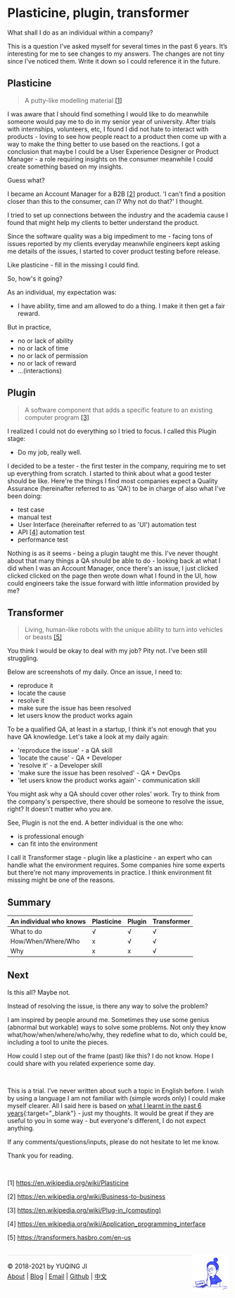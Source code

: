 # Plasticine, plugin, transformer

What shall I do as an individual within a company?

This is a question I’ve asked myself for several times in the past 6 years. It’s interesting for me to see changes to my answers. The changes are not tiny since I've noticed them. Write it down so I could reference it in the future.

## Plasticine

> A putty-like modelling material <a href="#1">[1]</a>

I was aware that I should find something I would like to do meanwhile someone would pay me to do in my senior year of university. After trials with internships, volunteers, etc, I found I did not hate to interact with products - loving to see how people react to a product then come up with a way to make the thing better to use based on the reactions. I got a conclusion that maybe I could be a User Experience Designer or Product Manager - a role requiring insights on the consumer meanwhile I could create something based on my insights. 

Guess what? 

I became an Account Manager for a B2B <a href="#2">[2]</a> product. 'I can't find a position closer than this to the consumer, can I? Why not do that?' I thought.

I tried to set up connections between the industry and the academia cause I found that might help my clients to better understand the product. 

Since the software quality was a big impediment to me - facing tons of issues reported by my clients everyday meanwhile engineers kept asking me details of the issues, I started to cover product testing before release. 

Like plasticine - fill in the missing I could find. 

So, how's it going? 

As an individual, my expectation was:

- I have ability, time and am allowed to do a thing. I make it then get a fair reward.

But in practice, 

- no or lack of ability
- no or lack of time
- no or lack of permission
- no or lack of reward
- ...(interactions)

## Plugin

> A software component that adds a specific feature to an existing computer program <a href="#3">[3]</a>

I realized I could not do everything so I tried to focus. I called this Plugin stage:

- Do my job, really well.

I decided to be a tester - the first tester in the company, requiring me to set up everything from scratch. I started to think about what a good tester should be like. Here're the things I find most companies expect a Quality Assurance (hereinafter referred to as 'QA') to be in charge of also what I've been doing:

- test case
- manual test
- User Interface (hereinafter referred to as 'UI') automation test
- API <a href="#4">[4]</a> automation test
- performance test

Nothing is as it seems - being a plugin taught me this. I've never thought about that many things a QA should be able to do - looking back at what I did when I was an Account Manager, once there's an issue, I just clicked clicked clicked on the page then wrote down what I found in the UI, how could engineers take the issue forward with little information provided by me? 

## Transformer

> Living, human-like robots with the unique ability to turn into vehicles or beasts <a href="#5">[5]</a>

You think I would be okay to deal with my job? Pity not. I've been still struggling. 

Below are screenshots of my daily. Once an issue, I need to:

- reproduce it
- locate the cause
- resolve it
- make sure the issue has been resolved
- let users know the product works again

To be a qualified QA, at least in a startup, I think it's not enough that you have QA knowledge. Let's take a look at my daily again:

- 'reproduce the issue' - a QA skill
- 'locate the cause' - QA + Developer
- 'resolve it' - a Developer skill
- 'make sure the issue has been resolved' - QA + DevOps
- 'let users know the product works again' - communication skill

You might ask why a QA should cover other roles' work. Try to think from the company's perspective, there should be someone to resolve the issue, right? It doesn't matter who you are. 

See, Plugin is not the end. A better individual is the one who:

- is professional enough
- can fit into the environment

I call it Transformer stage - plugin like a plasticine - an expert who can handle what the environment requires. Some companies hire some experts but there're not many improvements in practice. I think environment fit missing might be one of the reasons. 

## Summary

| An individual who knows | Plasticine | Plugin | Transformer |
| ----------------------- | ---------- | ------ | ----------- |
| What to do              | √          | √      | √           |
| How/When/Where/Who      | x          | √      | √           |
| Why                     | x          | x      | √           |

## Next

Is this all? Maybe not. 

Instead of resolving the issue, is there any way to solve the problem? 

I am inspired by people around me. Sometimes they use some genius (abnormal but workable) ways to solve some problems. Not only they know what/how/when/where/who/why, they redefine what to do, which could be, including a tool to unite the pieces.

How could I step out of the frame (past) like this? I do not know. Hope I could share with you related experience some day.

<br>

This is a trial. I’ve never written about such a topic in English before. I wish by using a language I am not familiar with (simple words only) I could make myself clearer. All I said here is based on [what I learnt in the past 6 years](https://gniquyij.github.io/en/about){:target="_blank"} - just my thoughts. It would be great if they are useful to you in some way - but everyone's different, I do not expect anything. 

If any comments/questions/inputs, please do not hesitate to let me know. 

Thank you for reading.

<br>

<a name="1">[1]</a> https://en.wikipedia.org/wiki/Plasticine

<a name="2">[2]</a> https://en.wikipedia.org/wiki/Business-to-business

<a name="3">[3]</a> https://en.wikipedia.org/wiki/Plug-in_(computing)

<a name="4">[4]</a> https://en.wikipedia.org/wiki/Application_programming_interface

<a name="5">[5]</a> https://transformers.hasbro.com/en-us

<br>

<div><a href="https://gniquyij.github.io/oneday"><img src="https://github.com/gniquyij/gniquyij.github.io/blob/master/avatar.png?raw=true" style="float:right;width:85px;height:85px"/></a></div><div style="border-top:1px solid #e1e4e8;padding-top:16px"></div>
<div>© 2018-2021 by YUQING JI</div>
<div style="padding-top:0.3em"><a href="https://gniquyij.github.io/en/about">About</a> | <a href="https://gniquyij.github.io/">Blog</a> | <a href="mailto:yuqing.ji@outlook.com">Email</a> | <a href="https://github.com/gniquyij">Github</a> | <a href="https://gniquyij.github.io/zh">中文</a></div>

